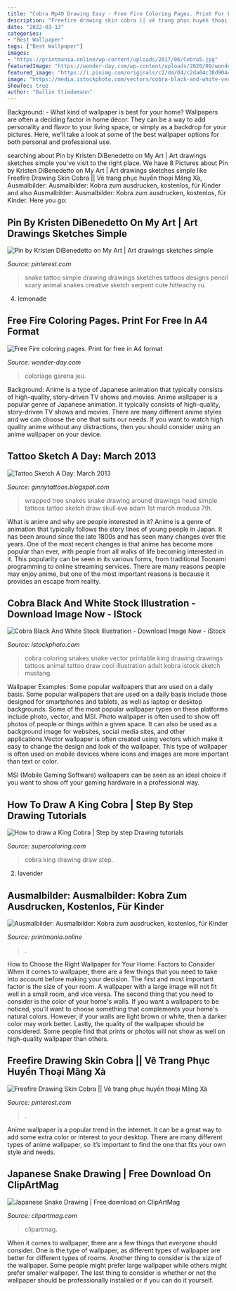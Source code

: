 ```yaml
---
title: "Cobra Mp40 Drawing Easy - Free Fire Coloring Pages. Print For Free In A4 Format"
description: "Freefire drawing skin cobra || vẽ trang phục huyền thoại mãng xà"
date: "2022-03-13"
categories:
- "Best Wallpaper"
tags: ["Best Wallpaper"]
images:
- "https://printmania.online/wp-content/uploads/2017/06/Cobra5.jpg"
featuredImage: "https://wonder-day.com/wp-content/uploads/2020/09/wonder-day-free-fire-16.jpg"
featured_image: "https://i.pinimg.com/originals/c2/da/04/c2da04c38d904c8e274ea1e8c00bb5c1.jpg"
image: "https://media.istockphoto.com/vectors/cobra-black-and-white-vector-id165637424"
ShowToc: true
author: "Dallin Stiedemann"
---
```



Background: - What kind of wallpaper is best for your home?
Wallpapers are often a deciding factor in home décor. They can be a way to add personality and flavor to your living space, or simply as a backdrop for your pictures. Here, we'll take a look at some of the best wallpaper options for both personal and professional use.

	

		
searching about Pin by Kristen DiBenedetto on My Art | Art drawings sketches simple you've visit to the right place. We have 8 Pictures about Pin by Kristen DiBenedetto on My Art | Art drawings sketches simple like Freefire Drawing Skin Cobra || Vẽ trang phục huyền thoại Mãng Xà, Ausmalbilder: Ausmalbilder: Kobra zum ausdrucken, kostenlos, für Kinder and also Ausmalbilder: Ausmalbilder: Kobra zum ausdrucken, kostenlos, für Kinder. Here you go:
		
    
## Pin By Kristen DiBenedetto On My Art | Art Drawings Sketches Simple

<img loading=lazy src="https://i.pinimg.com/originals/c2/da/04/c2da04c38d904c8e274ea1e8c00bb5c1.jpg" onerror="this.onerror=null;this.src='https://tse2.mm.bing.net/th?id=OIP.fwszYKK7hu98lNtdcO6QhwHaJ4&amp;pid=15.1';" alt="Pin by Kristen DiBenedetto on My Art | Art drawings sketches simple">

_Source: pinterest.com_

>snake tattoo simple drawing drawings sketches tattoos designs pencil scary animal snakes creative sketch serpent cute hitteachy ru. 

	

4. lemonade 

    
## Free Fire Coloring Pages. Print For Free In A4 Format

<img loading=lazy src="https://wonder-day.com/wp-content/uploads/2020/09/wonder-day-free-fire-16.jpg" onerror="this.onerror=null;this.src='https://tse2.mm.bing.net/th?id=OIP.6tfwotPpGawY17FFwB6WvgHaEK&amp;pid=15.1';" alt="Free Fire coloring pages. Print for free in A4 format">

_Source: wonder-day.com_

>coloriage garena jeu. 

	

Background: Anime is a type of Japanese animation that typically consists of high-quality, story-driven TV shows and movies.
Anime wallpaper is a popular genre of Japanese animation. It typically consists of high-quality, story-driven TV shows and movies. There are many different anime styles and we can choose the one that suits our needs. If you want to watch high quality anime without any distractions, then you should consider using an anime wallpaper on your device.

    
## Tattoo Sketch A Day: March 2013

<img loading=lazy src="http://1.bp.blogspot.com/-pUdlxi30whY/UTigeRcBxXI/AAAAAAAAAMI/Kx_s7PGGny8/s1600/02.03.jpg" onerror="this.onerror=null;this.src='https://tse2.mm.bing.net/th?id=OIP.OMwPg-9FF8eNlCTs-EnutAHaJ7&amp;pid=15.1';" alt="Tattoo Sketch A Day: March 2013">

_Source: ginnytattoos.blogspot.com_

>wrapped tree snakes snake drawing around drawings head simple tattoos tattoo sketch draw skull eve adam 1st march medusa 7th. 

	

What is anime and why are people interested in it?
Anime is a genre of animation that typically follows the story lines of young people in Japan. It has been around since the late 1800s and has seen many changes over the years. One of the most recent changes is that anime has become more popular than ever, with people from all walks of life becoming interested in it. This popularity can be seen in its various forms, from traditional Toonami programming to online streaming services. There are many reasons people may enjoy anime, but one of the most important reasons is because it provides an escape from reality.

    
## Cobra Black And White Stock Illustration - Download Image Now - IStock

<img loading=lazy src="https://media.istockphoto.com/vectors/cobra-black-and-white-vector-id165637424" onerror="this.onerror=null;this.src='https://tse3.mm.bing.net/th?id=OIP.SxUZRyxO9FSn6Jifxv4yaQHaJ9&amp;pid=15.1';" alt="Cobra Black And White Stock Illustration - Download Image Now - iStock">

_Source: istockphoto.com_

>cobra coloring snakes snake vector printable king drawing drawings tattoos animal tattoo draw cool illustration adult kobra istock sketch mustang. 

	

Wallpaper Examples: Some popular wallpapers that are used on a daily basis.
Some popular wallpapers that are used on a daily basis include those designed for smartphones and tablets, as well as laptop or desktop backgrounds. Some of the most popular wallpaper types on these platforms include photo, vector, and MSI. 
Photo wallpaper is often used to show off photos of people or things within a given space. It can also be used as a background image for websites, social media sites, and other applications.Vector wallpaper is often created using vectors which make it easy to change the design and look of the wallpaper. This type of wallpaper is often used on mobile devices where icons and images are more important than text or color. 

MSI (Mobile Gaming Software) wallpapers can be seen as an ideal choice if you want to show off your gaming hardware in a professional way.

    
## How To Draw A King Cobra | Step By Step Drawing Tutorials

<img loading=lazy src="http://www.supercoloring.com/sites/default/files/styles/how_to_draw_medium/public/htd/2015/07/king-cobra-0-how-to-draw.png" onerror="this.onerror=null;this.src='https://tse2.mm.bing.net/th?id=OIP.ePSDPiIsjQBNXOdqviZzYwDREq&amp;pid=15.1';" alt="How to draw a King Cobra | Step by step Drawing tutorials">

_Source: supercoloring.com_

>cobra king drawing draw step. 

	

2. lavender 

    
## Ausmalbilder: Ausmalbilder: Kobra Zum Ausdrucken, Kostenlos, Für Kinder

<img loading=lazy src="https://printmania.online/wp-content/uploads/2017/06/Cobra5.jpg" onerror="this.onerror=null;this.src='https://tse1.mm.bing.net/th?id=OIP.1y8JYxq9Nt9yTio-M9hUigHaFj&amp;pid=15.1';" alt="Ausmalbilder: Ausmalbilder: Kobra zum ausdrucken, kostenlos, für Kinder">

_Source: printmania.online_

>. 

	

How to Choose the Right Wallpaper for Your Home: Factors to Consider
When it comes to wallpaper, there are a few things that you need to take into account before making your decision. The first and most important factor is the size of your room. A wallpaper with a large image will not fit well in a small room, and vice versa. 
The second thing that you need to consider is the color of your home's walls. If you want a wallpapers to be noticed, you'll want to choose something that complements your home's natural colors. However, if your walls are light brown or white, then a darker color may work better. 
Lastly, the quality of the wallpaper should be considered. Some people find that prints or photos will not show as well on high-quality wallpaper than others.

    
## Freefire Drawing Skin Cobra || Vẽ Trang Phục Huyền Thoại Mãng Xà

<img loading=lazy src="https://i.pinimg.com/736x/59/b0/95/59b095d481ad0011bc9f5906a15e3453.jpg" onerror="this.onerror=null;this.src='https://tse1.mm.bing.net/th?id=OIP.ViQ09IRg1kwfx5rAPuJRYgHaFj&amp;pid=15.1';" alt="Freefire Drawing Skin Cobra || Vẽ trang phục huyền thoại Mãng Xà">

_Source: pinterest.com_

>. 

	

Anime wallpaper is a popular trend in the internet. It can be a great way to add some extra color or interest to your desktop. There are many different types of anime wallpaper, so it’s important to find the one that fits your own style and needs.

    
## Japanese Snake Drawing | Free Download On ClipArtMag

<img loading=lazy src="http://clipartmag.com/image/japanese-snake-drawing-30.jpg" onerror="this.onerror=null;this.src='https://tse1.mm.bing.net/th?id=OIP.TBJL63iF-1X_melt0SOFjAHaKZ&amp;pid=15.1';" alt="Japanese Snake Drawing | Free download on ClipArtMag">

_Source: clipartmag.com_

>clipartmag. 

	

When it comes to wallpaper, there are a few things that everyone should consider. One is the type of wallpaper, as different types of wallpaper are better for different types of rooms. Another thing to consider is the size of the wallpaper. Some people might prefer large wallpaper while others might prefer smaller wallpaper. The last thing to consider is whether or not the wallpaper should be professionally installed or if you can do it yourself.

